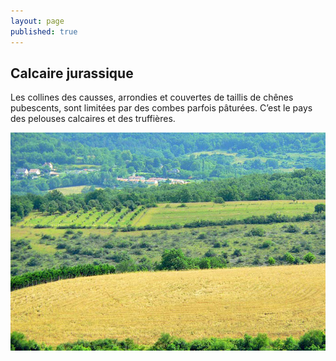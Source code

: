 ```yaml
---
layout: page
published: true
---
```


## Calcaire jurassique

Les collines des causses, arrondies et couvertes de taillis de chênes pubescents, sont limitées par des combes parfois pâturées. C’est le pays des pelouses calcaires et des truffières.


![](/data/images/9/geographie/9_GEOGRAPHIE_POP1.jpg)